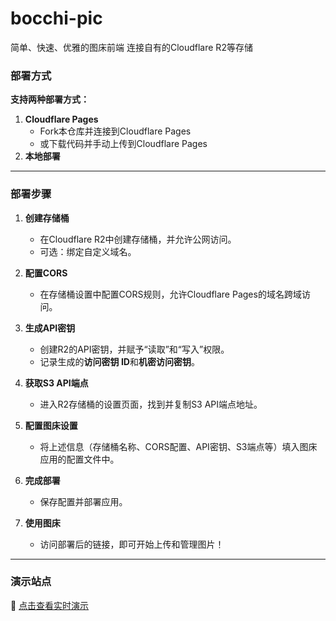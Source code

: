 # bocchi-pic
简单、快速、优雅的图床前端 连接自有的Cloudflare R2等存储
### 部署方式  
**支持两种部署方式：**  
1. **Cloudflare Pages**  
   - Fork本仓库并连接到Cloudflare Pages  
   - 或下载代码并手动上传到Cloudflare Pages  
2. **本地部署**  

---

### 部署步骤  
1. **创建存储桶**  
   - 在Cloudflare R2中创建存储桶，并允许公网访问。  
   - 可选：绑定自定义域名。  

2. **配置CORS**  
   - 在存储桶设置中配置CORS规则，允许Cloudflare Pages的域名跨域访问。  

3. **生成API密钥**  
   - 创建R2的API密钥，并赋予“读取”和“写入”权限。  
   - 记录生成的**访问密钥 ID**和**机密访问密钥**。  

4. **获取S3 API端点**  
   - 进入R2存储桶的设置页面，找到并复制S3 API端点地址。  

5. **配置图床设置**  
   - 将上述信息（存储桶名称、CORS配置、API密钥、S3端点等）填入图床应用的配置文件中。  

6. **完成部署**  
   - 保存配置并部署应用。  

7. **使用图床**  
   - 访问部署后的链接，即可开始上传和管理图片！  

---

### 演示站点  
🔗 [点击查看实时演示](https://pic.bocchi.ltd/)  
